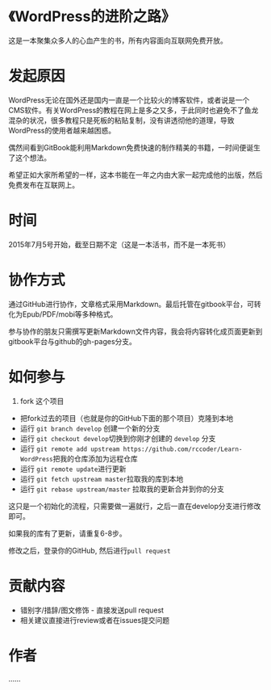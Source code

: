 《WordPress的进阶之路》
===
这是一本聚集众多人的心血产生的书，所有内容面向互联网免费开放。

发起原因
===
WordPress无论在国外还是国内一直是一个比较火的博客软件，或者说是一个CMS软件。有关WordPress的教程在网上是多之又多，于此同时也避免不了鱼龙混杂的状况，很多教程只是死板的粘贴复制，没有讲透彻他的道理，导致WordPress的使用者越来越困惑。

偶然间看到GitBook能利用Markdown免费快速的制作精美的书籍，一时间便诞生了这个想法。

希望正如大家所希望的一样，这本书能在一年之内由大家一起完成他的出版，然后免费发布在互联网上。

时间
===
2015年7月5号开始，截至日期不定（这是一本活书，而不是一本死书）

协作方式
===
通过GitHub进行协作，文章格式采用Markdown。最后托管在gitbook平台，可转化为Epub/PDF/mobi等多种格式。

参与协作的朋友只需撰写更新Markdown文件内容，我会将内容转化成页面更新到gitbook平台与github的gh-pages分支。

如何参与
===
1. fork 这个项目
* 把fork过去的项目（也就是你的GitHub下面的那个项目）克隆到本地
* 运行 ```git branch develop``` 创建一个新的分支
* 运行 ```git checkout develop```切换到你刚才创建的 ```develop``` 分支
* 运行 ```git remote add upstream https://github.com/rccoder/Learn-WordPress```把我的仓库添加为远程仓库
* 运行 ```git remote update```进行更新
* 运行 ```git fetch upstream master```拉取我的库到本地
* 运行 ```git rebase upstream/master``` 拉取我的更新合并到你的分支

这只是一个初始化的流程，只需要做一遍就行，之后一直在develop分支进行修改即可。

如果我的库有了更新，请重复6-8步。

修改之后，登录你的GitHub, 然后进行```pull request```

贡献内容
===
 * 错别字/措辞/图文修饰 - 直接发送pull request
 * 相关建议直接进行review或者在issues提交问题
 
 作者
===
……